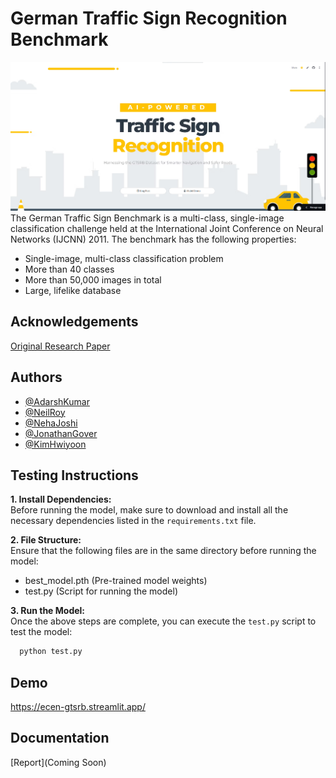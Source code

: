 
# German Traffic Sign Recognition Benchmark
![](https://github.com/adarsh-k-tiwari/GSTRB/blob/main/GTSRB.png?raw=true)
The German Traffic Sign Benchmark is a multi-class, single-image classification challenge held at the International Joint Conference on Neural Networks (IJCNN) 2011. The benchmark has the following properties:

- Single-image, multi-class classification problem
- More than 40 classes
- More than 50,000 images in total
- Large, lifelike database
## Acknowledgements
[Original Research Paper](http://dx.doi.org/10.1016/j.neunet.2012.02.016)

## Authors

- [@AdarshKumar](https://github.com/adarsh-k-tiwari)
- [@NeilRoy](https://github.com/NeilRoy678)
- [@NehaJoshi](https://github.com/nehayj100)
- [@JonathanGover](https://github.com/JonathanGover)
- [@KimHwiyoon](https://github.com/hwiyoonkim)
## Testing Instructions

**1. Install Dependencies:** \
Before running the model, make sure to download and install all the necessary dependencies listed in the ```requirements.txt``` file.

**2. File Structure:** \
Ensure that the following files are in the same directory before running the model:

- best_model.pth (Pre-trained model weights)
- test.py (Script for running the model)

**3. Run the Model:** \
Once the above steps are complete, you can execute the ```test.py``` script to test the model:
```bash
  python test.py
```
## Demo

https://ecen-gtsrb.streamlit.app/


## Documentation

[Report](Coming Soon)